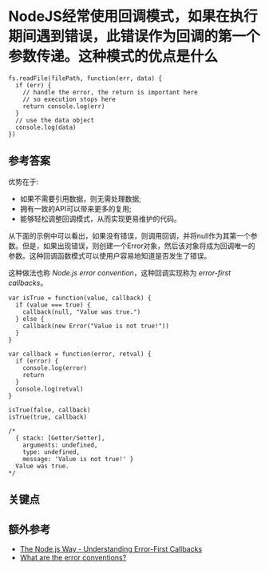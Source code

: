 # NodeJS经常使用回调模式，如果在执行期间遇到错误，此错误作为回调的第一个参数传递。这种模式的优点是什么

```es6
fs.readFile(filePath, function(err, data) {
  if (err) {
    // handle the error, the return is important here
    // so execution stops here
    return console.log(err)
  }
  // use the data object
  console.log(data)
})
```

## 参考答案

优势在于:

* 如果不需要引用数据，则无需处理数据;
* 拥有一致的API可以带来更多的复用;
* 能够轻松调整回调模式，从而实现更易维护的代码。

从下面的示例中可以看出，如果没有错误，则调用回调，并将null作为其第一个参数。但是，如果出现错误，则创建一个Error对象，然后该对象将成为回调唯一的参数。这种回调函数模式可以使用户容易地知道是否发生了错误。

这种做法也称 _Node.js error convention_，这种回调实现称为 _error-first callbacks_。

```es6
var isTrue = function(value, callback) {
  if (value === true) {
    callback(null, "Value was true.")
  } else {
    callback(new Error("Value is not true!"))
  }
}

var callback = function(error, retval) {
  if (error) {
    console.log(error)
    return
  }
  console.log(retval)
}

isTrue(false, callback)
isTrue(true, callback)

/*
  { stack: [Getter/Setter],
    arguments: undefined,
    type: undefined,
    message: 'Value is not true!' }
  Value was true.
*/
```

## 关键点

## 额外参考

* [The Node.js Way - Understanding Error-First Callbacks](http://fredkschott.com/post/2014/03/understanding-error-first-callbacks-in-node-js/)
* [What are the error conventions?](https://docs.nodejitsu.com/articles/errors/what-are-the-error-conventions)

<!-- tags: (node,javascript) -->

